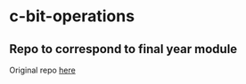# c-bit-operations
Repo to correspond to final year module
---
Original repo [here](https://github.com/markgill17/c-bit-operations)

